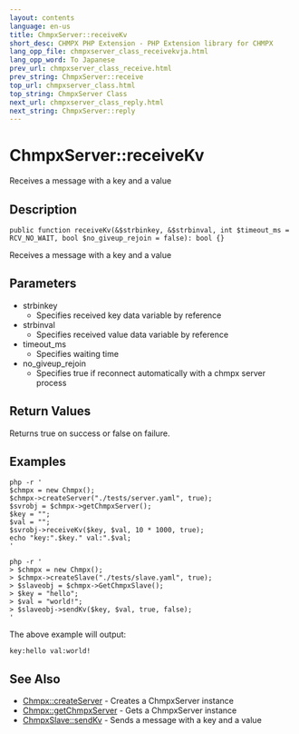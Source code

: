 ```yaml
---
layout: contents
language: en-us
title: ChmpxServer::receiveKv
short_desc: CHMPX PHP Extension - PHP Extension library for CHMPX
lang_opp_file: chmpxserver_class_receivekvja.html
lang_opp_word: To Japanese
prev_url: chmpxserver_class_receive.html
prev_string: ChmpxServer::receive
top_url: chmpxserver_class.html
top_string: ChmpxServer Class
next_url: chmpxserver_class_reply.html
next_string: ChmpxServer::reply
---
```


# ChmpxServer::receiveKv
Receives a message with a key and a value


## Description

```
public function receiveKv(&$strbinkey, &$strbinval, int $timeout_ms = RCV_NO_WAIT, bool $no_giveup_rejoin = false): bool {}
```

Receives a message with a key and a value

## Parameters
* strbinkey
  * Specifies received key data variable by reference
* strbinval
  * Specifies received value data variable by reference
* timeout_ms
  * Specifies waiting time
* no_giveup_rejoin
  * Specifies true if reconnect automatically with a chmpx server process

## Return Values
Returns true on success or false on failure. 

## Examples

```
php -r '
$chmpx = new Chmpx(); 
$chmpx->createServer("./tests/server.yaml", true);
$svrobj = $chmpx->getChmpxServer();
$key = "";
$val = ""; 
$svrobj->receiveKv($key, $val, 10 * 1000, true); 
echo "key:".$key." val:".$val; 
'
```

```
php -r '
> $chmpx = new Chmpx();
> $chmpx->createSlave("./tests/slave.yaml", true);
> $slaveobj = $chmpx->GetChmpxSlave();
> $key = "hello";
> $val = "world!";
> $slaveobj->sendKv($key, $val, true, false);
'
```

The above example will output:

```
key:hello val:world!
```


## See Also
- [Chmpx::createServer](chmpx_class_createserver.html) - Creates a ChmpxServer instance
- [Chmpx::getChmpxServer](chmpx_class_getchmpxserver.html) - Gets a ChmpxServer instance
- [ChmpxSlave::sendKv](chmpxslave_class_sendkv.html) - Sends a message with a key and a value
